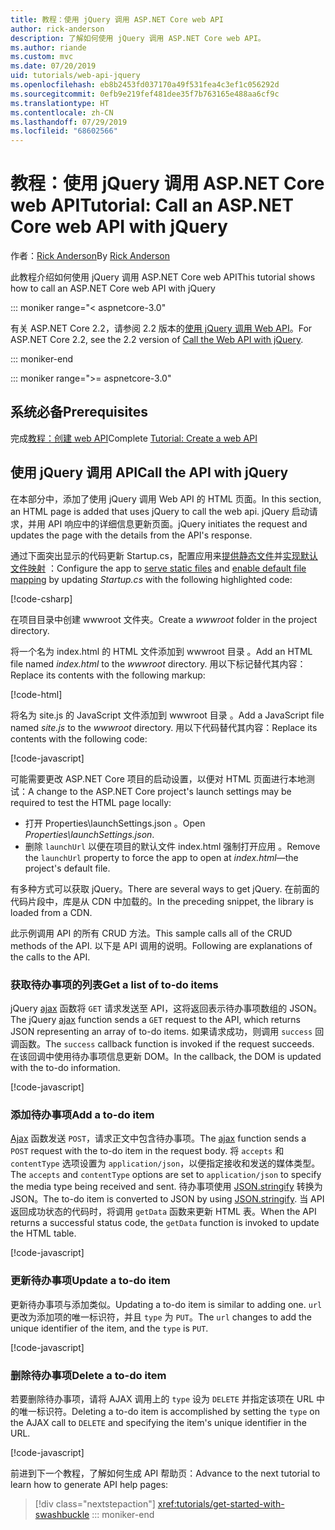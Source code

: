 ```yaml
---
title: 教程：使用 jQuery 调用 ASP.NET Core web API
author: rick-anderson
description: 了解如何使用 jQuery 调用 ASP.NET Core web API。
ms.author: riande
ms.custom: mvc
ms.date: 07/20/2019
uid: tutorials/web-api-jquery
ms.openlocfilehash: eb8b2453fd037170a49f531fea4c3ef1c056292d
ms.sourcegitcommit: 0efb9e219fef481dee35f7b763165e488aa6cf9c
ms.translationtype: HT
ms.contentlocale: zh-CN
ms.lasthandoff: 07/29/2019
ms.locfileid: "68602566"
---
```

# <a name="tutorial-call-an-aspnet-core-web-api-with-jquery"></a><span data-ttu-id="9fed4-103">教程：使用 jQuery 调用 ASP.NET Core web API</span><span class="sxs-lookup"><span data-stu-id="9fed4-103">Tutorial: Call an ASP.NET Core web API with jQuery</span></span>

<span data-ttu-id="9fed4-104">作者：[Rick Anderson](https://twitter.com/RickAndMSFT)</span><span class="sxs-lookup"><span data-stu-id="9fed4-104">By [Rick Anderson](https://twitter.com/RickAndMSFT)</span></span>

<span data-ttu-id="9fed4-105">此教程介绍如何使用 jQuery 调用 ASP.NET Core web API</span><span class="sxs-lookup"><span data-stu-id="9fed4-105">This tutorial shows how to call an ASP.NET Core web API with jQuery</span></span>

::: moniker range="< aspnetcore-3.0"

<span data-ttu-id="9fed4-106">有关 ASP.NET Core 2.2，请参阅 2.2 版本的[使用 jQuery 调用 Web API](xref:tutorials/first-web-api#call-the-api-with-jquery)。</span><span class="sxs-lookup"><span data-stu-id="9fed4-106">For ASP.NET Core 2.2, see the 2.2 version of [Call the Web API with jQuery](xref:tutorials/first-web-api#call-the-api-with-jquery).</span></span>

::: moniker-end

::: moniker range=">= aspnetcore-3.0"

## <a name="prerequisites"></a><span data-ttu-id="9fed4-107">系统必备</span><span class="sxs-lookup"><span data-stu-id="9fed4-107">Prerequisites</span></span>

<span data-ttu-id="9fed4-108">完成[教程：创建 web API](xref:tutorials/first-web-api)</span><span class="sxs-lookup"><span data-stu-id="9fed4-108">Complete [Tutorial: Create a web API](xref:tutorials/first-web-api)</span></span>

## <a name="call-the-api-with-jquery"></a><span data-ttu-id="9fed4-109">使用 jQuery 调用 API</span><span class="sxs-lookup"><span data-stu-id="9fed4-109">Call the API with jQuery</span></span>

<span data-ttu-id="9fed4-110">在本部分中，添加了使用 jQuery 调用 Web API 的 HTML 页面。</span><span class="sxs-lookup"><span data-stu-id="9fed4-110">In this section, an HTML page is added that uses jQuery to call the web api.</span></span> <span data-ttu-id="9fed4-111">jQuery 启动请求，并用 API 响应中的详细信息更新页面。</span><span class="sxs-lookup"><span data-stu-id="9fed4-111">jQuery initiates the request and updates the page with the details from the API's response.</span></span>

<span data-ttu-id="9fed4-112">通过下面突出显示的代码更新 Startup.cs，配置应用来[提供静态文件](/dotnet/api/microsoft.aspnetcore.builder.staticfileextensions.usestaticfiles#Microsoft_AspNetCore_Builder_StaticFileExtensions_UseStaticFiles_Microsoft_AspNetCore_Builder_IApplicationBuilder_)并[实现默认文件映射](/dotnet/api/microsoft.aspnetcore.builder.defaultfilesextensions.usedefaultfiles#Microsoft_AspNetCore_Builder_DefaultFilesExtensions_UseDefaultFiles_Microsoft_AspNetCore_Builder_IApplicationBuilder_)  ：</span><span class="sxs-lookup"><span data-stu-id="9fed4-112">Configure the app to [serve static files](/dotnet/api/microsoft.aspnetcore.builder.staticfileextensions.usestaticfiles#Microsoft_AspNetCore_Builder_StaticFileExtensions_UseStaticFiles_Microsoft_AspNetCore_Builder_IApplicationBuilder_) and [enable default file mapping](/dotnet/api/microsoft.aspnetcore.builder.defaultfilesextensions.usedefaultfiles#Microsoft_AspNetCore_Builder_DefaultFilesExtensions_UseDefaultFiles_Microsoft_AspNetCore_Builder_IApplicationBuilder_) by updating *Startup.cs* with the following highlighted code:</span></span>

[!code-csharp[](first-web-api/samples/3.0/TodoApi/StartupJquery.cs?highlight=8-9&name=snippet_configure)]

<span data-ttu-id="9fed4-113">在项目目录中创建 wwwroot  文件夹。</span><span class="sxs-lookup"><span data-stu-id="9fed4-113">Create a *wwwroot* folder in the project directory.</span></span>

<span data-ttu-id="9fed4-114">将一个名为 index.html 的 HTML 文件添加到 wwwroot 目录   。</span><span class="sxs-lookup"><span data-stu-id="9fed4-114">Add an HTML file named *index.html* to the *wwwroot* directory.</span></span> <span data-ttu-id="9fed4-115">用以下标记替代其内容：</span><span class="sxs-lookup"><span data-stu-id="9fed4-115">Replace its contents with the following markup:</span></span>

[!code-html[](first-web-api/samples/3.0/TodoApi/wwwroot/index.html)]

<span data-ttu-id="9fed4-116">将名为 site.js 的 JavaScript 文件添加到 wwwroot 目录   。</span><span class="sxs-lookup"><span data-stu-id="9fed4-116">Add a JavaScript file named *site.js* to the *wwwroot* directory.</span></span> <span data-ttu-id="9fed4-117">用以下代码替代其内容：</span><span class="sxs-lookup"><span data-stu-id="9fed4-117">Replace its contents with the following code:</span></span>

[!code-javascript[](first-web-api/samples/3.0/TodoApi/wwwroot/site.js?name=snippet_SiteJs)]

<span data-ttu-id="9fed4-118">可能需要更改 ASP.NET Core 项目的启动设置，以便对 HTML 页面进行本地测试：</span><span class="sxs-lookup"><span data-stu-id="9fed4-118">A change to the ASP.NET Core project's launch settings may be required to test the HTML page locally:</span></span>

* <span data-ttu-id="9fed4-119">打开 Properties\launchSettings.json  。</span><span class="sxs-lookup"><span data-stu-id="9fed4-119">Open *Properties\launchSettings.json*.</span></span>
* <span data-ttu-id="9fed4-120">删除 `launchUrl` 以便在项目的默认文件 index.html 强制打开应用  。</span><span class="sxs-lookup"><span data-stu-id="9fed4-120">Remove the `launchUrl` property to force the app to open at *index.html*&mdash;the project's default file.</span></span>

<span data-ttu-id="9fed4-121">有多种方式可以获取 jQuery。</span><span class="sxs-lookup"><span data-stu-id="9fed4-121">There are several ways to get jQuery.</span></span> <span data-ttu-id="9fed4-122">在前面的代码片段中，库是从 CDN 中加载的。</span><span class="sxs-lookup"><span data-stu-id="9fed4-122">In the preceding snippet, the library is loaded from a CDN.</span></span>

<span data-ttu-id="9fed4-123">此示例调用 API 的所有 CRUD 方法。</span><span class="sxs-lookup"><span data-stu-id="9fed4-123">This sample calls all of the CRUD methods of the API.</span></span> <span data-ttu-id="9fed4-124">以下是 API 调用的说明。</span><span class="sxs-lookup"><span data-stu-id="9fed4-124">Following are explanations of the calls to the API.</span></span>

### <a name="get-a-list-of-to-do-items"></a><span data-ttu-id="9fed4-125">获取待办事项的列表</span><span class="sxs-lookup"><span data-stu-id="9fed4-125">Get a list of to-do items</span></span>

<span data-ttu-id="9fed4-126">jQuery [ajax](https://api.jquery.com/jquery.ajax/) 函数将 `GET` 请求发送至 API，这将返回表示待办事项数组的 JSON。</span><span class="sxs-lookup"><span data-stu-id="9fed4-126">The jQuery [ajax](https://api.jquery.com/jquery.ajax/) function sends a `GET` request to the API, which returns JSON representing an array of to-do items.</span></span> <span data-ttu-id="9fed4-127">如果请求成功，则调用 `success` 回调函数。</span><span class="sxs-lookup"><span data-stu-id="9fed4-127">The `success` callback function is invoked if the request succeeds.</span></span> <span data-ttu-id="9fed4-128">在该回调中使用待办事项信息更新 DOM。</span><span class="sxs-lookup"><span data-stu-id="9fed4-128">In the callback, the DOM is updated with the to-do information.</span></span>

[!code-javascript[](first-web-api/samples/3.0/TodoApi/wwwroot/site.js?name=snippet_GetData)]

### <a name="add-a-to-do-item"></a><span data-ttu-id="9fed4-129">添加待办事项</span><span class="sxs-lookup"><span data-stu-id="9fed4-129">Add a to-do item</span></span>

<span data-ttu-id="9fed4-130">[Ajax](https://api.jquery.com/jquery.ajax/) 函数发送 `POST`，请求正文中包含待办事项。</span><span class="sxs-lookup"><span data-stu-id="9fed4-130">The [ajax](https://api.jquery.com/jquery.ajax/) function sends a `POST` request with the to-do item in the request body.</span></span> <span data-ttu-id="9fed4-131">将 `accepts` 和 `contentType` 选项设置为 `application/json`，以便指定接收和发送的媒体类型。</span><span class="sxs-lookup"><span data-stu-id="9fed4-131">The `accepts` and `contentType` options are set to `application/json` to specify the media type being received and sent.</span></span> <span data-ttu-id="9fed4-132">待办事项使用 [JSON.stringify](https://developer.mozilla.org/docs/Web/JavaScript/Reference/Global_Objects/JSON/stringify) 转换为 JSON。</span><span class="sxs-lookup"><span data-stu-id="9fed4-132">The to-do item is converted to JSON by using [JSON.stringify](https://developer.mozilla.org/docs/Web/JavaScript/Reference/Global_Objects/JSON/stringify).</span></span> <span data-ttu-id="9fed4-133">当 API 返回成功状态的代码时，将调用 `getData` 函数来更新 HTML 表。</span><span class="sxs-lookup"><span data-stu-id="9fed4-133">When the API returns a successful status code, the `getData` function is invoked to update the HTML table.</span></span>

[!code-javascript[](first-web-api/samples/3.0/TodoApi/wwwroot/site.js?name=snippet_AddItem)]

### <a name="update-a-to-do-item"></a><span data-ttu-id="9fed4-134">更新待办事项</span><span class="sxs-lookup"><span data-stu-id="9fed4-134">Update a to-do item</span></span>

<span data-ttu-id="9fed4-135">更新待办事项与添加类似。</span><span class="sxs-lookup"><span data-stu-id="9fed4-135">Updating a to-do item is similar to adding one.</span></span> <span data-ttu-id="9fed4-136">`url` 更改为添加项的唯一标识符，并且 `type` 为 `PUT`。</span><span class="sxs-lookup"><span data-stu-id="9fed4-136">The `url` changes to add the unique identifier of the item, and the `type` is `PUT`.</span></span>

[!code-javascript[](first-web-api/samples/3.0/TodoApi/wwwroot/site.js?name=snippet_AjaxPut)]

### <a name="delete-a-to-do-item"></a><span data-ttu-id="9fed4-137">删除待办事项</span><span class="sxs-lookup"><span data-stu-id="9fed4-137">Delete a to-do item</span></span>

<span data-ttu-id="9fed4-138">若要删除待办事项，请将 AJAX 调用上的 `type` 设为 `DELETE` 并指定该项在 URL 中的唯一标识符。</span><span class="sxs-lookup"><span data-stu-id="9fed4-138">Deleting a to-do item is accomplished by setting the `type` on the AJAX call to `DELETE` and specifying the item's unique identifier in the URL.</span></span>

[!code-javascript[](first-web-api/samples/3.0/TodoApi/wwwroot/site.js?name=snippet_AjaxDelete)]

<span data-ttu-id="9fed4-139">前进到下一个教程，了解如何生成 API 帮助页：</span><span class="sxs-lookup"><span data-stu-id="9fed4-139">Advance to the next tutorial to learn how to generate API help pages:</span></span>

> [!div class="nextstepaction"]
> <xref:tutorials/get-started-with-swashbuckle>
::: moniker-end